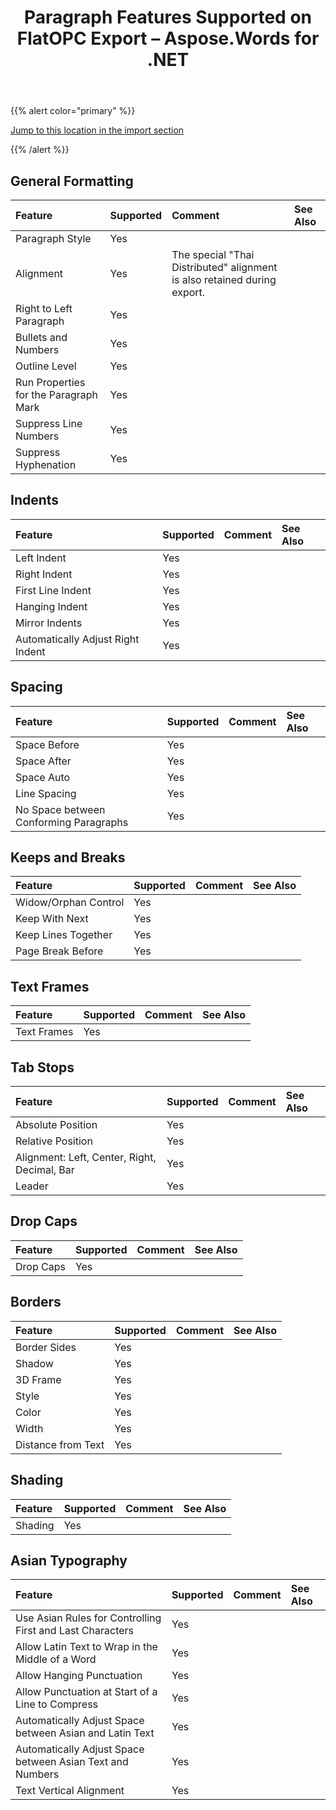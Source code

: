 ﻿---
title: Paragraph Features Supported on FlatOPC Export – Aspose.Words for .NET
articleTitle: Paragraph Features Supported on FlatOPC Export
linktitle: Paragraph Features Supported on FlatOPC Export
description: "Aspose.Words for .NET allows you to work with paragraph features supported when saving to FlatOPC – XML format."
type: docs
weight: 80
url: /net/paragraph-features-supported-on-flatopc-export/
---

{{% alert color="primary" %}}

[Jump to this location in the import section](/words/net/paragraph-features-supported-on-flatopc-import/)

{{% /alert %}}

## General Formatting

|**Feature**|**Supported**|**Comment**|**See Also**|
| :- | :- | :- | :- |
|Paragraph Style |Yes | | |
|Alignment |Yes |The special "Thai Distributed" alignment is also retained during export. | |
|Right to Left Paragraph |Yes | | |
|Bullets and Numbers |Yes | | |
|Outline Level |Yes | | |
|Run Properties for the Paragraph Mark |Yes | | |
|Suppress Line Numbers |Yes | | |
|Suppress Hyphenation |Yes | | |

## Indents

|**Feature**|**Supported**|**Comment**|**See Also**|
| :- | :- | :- | :- |
|Left Indent |Yes | | |
|Right Indent |Yes | | |
|First Line Indent |Yes | | |
|Hanging Indent |Yes | | |
|Mirror Indents |Yes | | |
|Automatically Adjust Right Indent |Yes | | |

## Spacing

|**Feature**|**Supported**|**Comment**|**See Also**|
| :- | :- | :- | :- |
|Space Before |Yes | | |
|Space After |Yes | | |
|Space Auto |Yes | | |
|Line Spacing |Yes | | |
|No Space between Conforming Paragraphs |Yes | | |

## Keeps and Breaks

|**Feature**|**Supported**|**Comment**|**See Also**|
| :- | :- | :- | :- |
|Widow/Orphan Control |Yes | | |
|Keep With Next |Yes | | |
|Keep Lines Together |Yes | | |
|Page Break Before |Yes | | |

## Text Frames

|**Feature**|**Supported**|**Comment**|**See Also**|
| :- | :- | :- | :- |
|Text Frames |Yes | | |

## Tab Stops

|**Feature**|**Supported**|**Comment**|**See Also**|
| :- | :- | :- | :- |
|Absolute Position |Yes | | |
|Relative Position |Yes | | |
|Alignment: Left, Center, Right, Decimal, Bar |Yes | | |
|Leader |Yes | | |

## Drop Caps

|**Feature**|**Supported**|**Comment**|**See Also**|
| :- | :- | :- | :- |
|Drop Caps |Yes | | |

## Borders

|**Feature**|**Supported**|**Comment**|**See Also**|
| :- | :- | :- | :- |
|Border Sides |Yes | | |
|Shadow |Yes | | |
|3D Frame |Yes | | |
|Style |Yes | | |
|Color |Yes | | |
|Width |Yes | | |
|Distance from Text |Yes | | |

## Shading

|**Feature**|**Supported**|**Comment**|**See Also**|
| :- | :- | :- | :- |
|Shading |Yes | | |

## Asian Typography

|**Feature**|**Supported**|**Comment**|**See Also**|
| :- | :- | :- | :- |
|Use Asian Rules for Controlling First and Last Characters |Yes | | |
|Allow Latin Text to Wrap in the Middle of a Word |Yes | | |
|Allow Hanging Punctuation |Yes | | |
|Allow Punctuation at Start of a Line to Compress |Yes | | |
|Automatically Adjust Space between Asian and Latin Text |Yes | | |
|Automatically Adjust Space between Asian Text and Numbers |Yes | | |
|Text Vertical Alignment |Yes | | |

